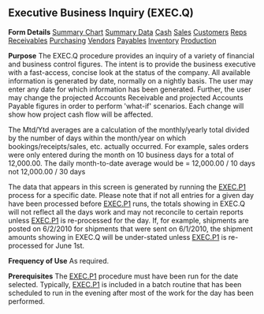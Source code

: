 ## Executive Business Inquiry (EXEC.Q)
<PageHeader />

**Form Details**
[Summary Chart](../EXEC-Q-1/README.md)
[Summary Data](../EXEC-Q-2/README.md)
[Cash](../EXEC-Q-3/README.md)
[Sales](../EXEC-Q-4/README.md)
[Customers](../EXEC-Q-5/README.md)
[Reps](../EXEC-Q-6/README.md)
[Receivables](../EXEC-Q-7/README.md)
[Purchasing](../EXEC-Q-8/README.md)
[Vendors](../EXEC-Q-9/README.md)
[Payables](../EXEC-Q-10/README.md)
[Inventory](../EXEC-Q-11/README.md)
[Production](../EXEC-Q-12/README.md)

**Purpose**
The EXEC.Q procedure provides an inquiry of a variety of financial and
business control figures. The intent is to provide the business executive with
a fast-access, concise look at the status of the company. All available
information is generated by date, normally on a nightly basis. The user may
enter any date for which information has been generated. Further, the user may
change the projected Accounts Receivable and projected Accounts Payable
figures in order to perform 'what-if' scenarios. Each change will show how
project cash flow will be affected.

The Mtd/Ytd averages are a calculation of the monthly/yearly total divided by
the number of days within the month/year on which bookings/receipts/sales,
etc. actually occurred. For example, sales orders were only entered during the
month on 10 business days for a total of 12,000.00. The daily month-to-date
average would be = 12,000.00 / 10 days not 12,000.00 / 30 days

The data that appears in this screen is generated by running the
[EXEC.P1](../EXEC-P1/README.md) process for a specific date. Please note that if not
all entries for a given day have been processed before [EXEC.P1](../EXEC-P1/README.md)
runs, the totals showing in EXEC.Q will not reflect all the days work and may
not reconcile to certain reports unless [EXEC.P1](../EXEC-P1/README.md) is re-processed
for the day. If, for example, shipments are posted on 6/2/2010 for shipments
that were sent on 6/1/2010, the shipment amounts showing in EXEC.Q will be
under-stated unless [EXEC.P1](../EXEC-P1/README.md) is re-processed for June 1st.

**Frequency of Use**
As required.

**Prerequisites**
The [EXEC.P1](../EXEC-P1/README.md) procedure must have been run for the date selected.
Typically, [EXEC.P1](../EXEC-P1/README.md) is included in a batch routine that has been
scheduled to run in the evening after most of the work for the day has been
performed.

<badge text= "Version 8.10.57 " vertical="middle" />

<PageFooter />
